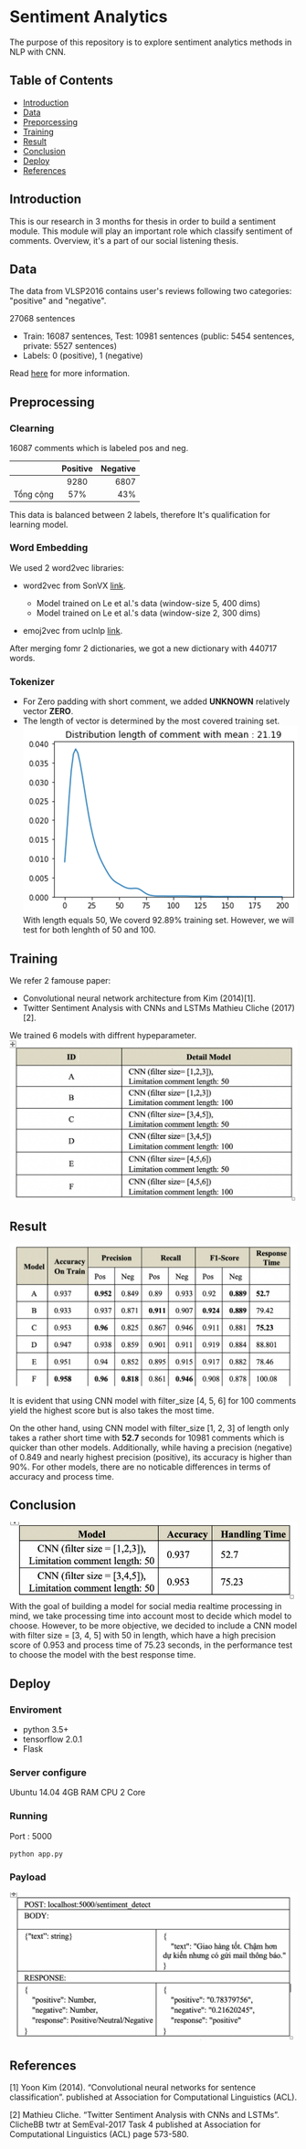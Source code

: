 # Sentiment Analytics
The purpose of this repository is to explore sentiment analytics methods in NLP with CNN.

## Table of Contents

- [Introduction](#introduction)
- [Data](#data)
- [Preporcessing](#preprocessing)
- [Training](#training)
- [Result](#result)
- [Conclusion](#conclusion)
- [Deploy](#deploy)
- [References](#references)
## Introduction

This is our research in 3 months for thesis in order to build a sentiment module. This module will play an important role which classify sentiment of comments. Overview, it's a part of our social listening thesis.

## Data

The data from VLSP2016 contains user's reviews following two categories: "positive" and "negative".

27068 sentences

- Train: 16087 sentences, Test: 10981 sentences (public: 5454 sentences, private: 5527 sentences)
- Labels: 0 (positive), 1 (negative)

Read [here](https://vlsp.org.vn/vlsp2016/eval/sa) for more information.

## Preprocessing
### Clearning
16087 comments which is labeled pos and neg.

|	|Positive|	Negative|
| ------------- |:-------------:| -----:|
|   |	9280	|6807|
|Tổng cộng|	57%	|43%|

This data is balanced between 2 labels, therefore It's qualification for learning model.
### Word Embedding
We used 2 word2vec libraries:
- word2vec from SonVX [link](https://github.com/sonvx/word2vecVN).
    - Model trained on Le et al.'s data (window-size 5, 400 dims)
    - Model trained on Le et al.'s data (window-size 2, 300 dims)

- emoj2vec from uclnlp [link](https://github.com/uclnlp/emoji2vec).

After merging fomr 2 dictionaries, we got a new dictionary with 440717 words.
### Tokenizer
- For Zero padding with short comment, we added <b>UNKNOWN</b> relatively vector <b>ZERO</b>.
- The length of vector is determined by the most covered training set. 
![Image description](images/distribution.png)
With length equals 50, We coverd 92.89% training set. However, we will test for both lenghth of 50 and 100.
## Training
 We refer 2 famouse paper:
 - Convolutional neural network architecture from Kim (2014)[1].
 - Twitter Sentiment Analysis with CNNs and LSTMs Mathieu Cliche (2017)[2].

 We trained 6 models with diffrent hypeparameter.
 ![Image description](images/models.png)


## Result

 ![Image description](images/results.png)

It is evident that using CNN model with filter_size [4, 5, 6] for 100 comments yield the highest score but is also takes the most time. 

On the other hand, using CNN model with filter_size [1, 2, 3] of length only takes a rather short time with <b>52.7 </b>seconds for 10981 comments which is quicker than other models. Additionally, while having a precision (negative) of 0.849 and nearly highest precision (positive), its accuracy is higher than 90%.
For other models, there are no noticable differences in terms of accuracy and process time.
## Conclusion

 ![Image description](images/conclusion.png)
With the goal of building a model for social media realtime processing in mind, we take processing time into account most to decide which model to choose. However, to be more objective, we decided to include a CNN model with filter size = [3, 4, 5] with 50 in length, which have a high precision score of 0.953 and process time of 75.23 seconds, in the performance test to choose the model with the best response time.
## Deploy
### Enviroment 
- python 3.5+
- tensorflow 2.0.1
- Flask
### Server configure
Ubuntu 14.04 4GB RAM CPU 2 Core
### Running
Port : 5000
```python
python app.py
```
### Payload
 ![Image description](images/payload.png)
## References
[1] Yoon Kim (2014). “Convolutional neural networks for sentence classification”. published at Association for Computational Linguistics (ACL).

[2] Mathieu Cliche. “Twitter Sentiment Analysis with CNNs and LSTMs”. ClicheBB twtr at SemEval-2017 Task 4 published at Association for Computational Linguistics (ACL) page 573-580.
